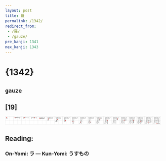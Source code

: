 ```yaml
---
layout: post
title: 羅
permalink: /1342/
redirect_from:
 - /羅/
 - /gauze/
pre_kanji: 1341
nex_kanji: 1343
---
```


# {1342}

## `gauze`

## [19]

<div class="stroke"><img src="../images/E7BE85.png" /></div>

## Reading:

### On-Yomi: ラ &mdash; Kun-Yomi: うすもの
